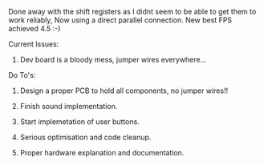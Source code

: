 Done away with the shift registers as I didnt seem to be able to get them to work reliably, Now using a direct parallel connection. New best FPS achieved 4.5 :-)  

Current Issues:

1) Dev board is a bloody mess, jumper wires everywhere...


Do To's:

1) Design a proper PCB to hold all components, no jumper wires!!

2) Finish sound implementation.

3) Start implemetation of user buttons.

4) Serious optimisation and code cleanup.

5) Proper hardware explanation and documentation.

